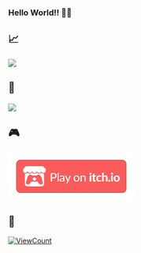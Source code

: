 ### Hello World!! 🎯️🚀️

## 📈

<a href="#">
  <img align="center" src="https://github-readme-stats.vercel.app/api?username=andrescrd&show_icons=true&include_all_commits=true&count_private=true&hide=stars,prs" />
</a>

## 🎯

<a href="#">
  <img align="center" src="https://github-readme-stats.vercel.app/api/top-langs/?username=andrescrd&layout=compact&hide=html,css,glsl" />
</a>

## 🎮

<a href="https://andrescrd.itch.io/">
  <img align="center" width="256px" src="https://github.com/andrescrd/assets/blob/master/play_on_itchio.png" />
</a>

## 👀
[![ViewCount](https://views.whatilearened.today/views/github/andrescrd/ismlhbb.svg?cache=remove)](#)
 
